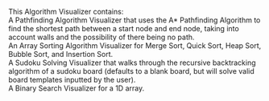 This Algorithm Visualizer contains:   
A Pathfinding Algorithm Visualizer that uses the A* Pathfinding Algorithm to find the shortest path between a start node and end node, taking into account walls and the possibility of there being no path.  
An Array Sorting Algorithm Visualizer for Merge Sort, Quick Sort, Heap Sort, Bubble Sort, and Insertion Sort.  
A Sudoku Solving Visualizer that walks through the recursive backtracking algorithm of a sudoku board (defaults to a blank board, but will solve valid board templates inputted by the user).  
A Binary Search Visualizer for a 1D array.  


